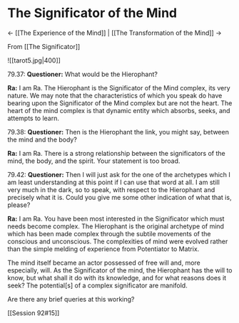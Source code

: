 # The Significator of the Mind
<- [[The Experience of the Mind]] | [[The Transformation of the Mind]] ->

From [[The Significator]]

![[tarot5.jpg|400]]

79.37: **Questioner:** What would be the Hierophant?

**Ra:** I am Ra. The Hierophant is the Significator of the Mind complex, its very nature. We may note that the characteristics of which you speak do have bearing upon the Significator of the Mind complex but are not the heart. The heart of the mind complex is that dynamic entity which absorbs, seeks, and attempts to learn.

79.38: **Questioner:** Then is the Hierophant the link, you might say, between the mind and the body?

**Ra:** I am Ra. There is a strong relationship between the significators of the mind, the body, and the spirit. Your statement is too broad.

79.42: **Questioner:** Then I will just ask for the one of the archetypes which I am least understanding at this point if I can use that word at all. I am still very much in the dark, so to speak, with respect to the Hierophant and precisely what it is. Could you give me some other indication of what that is, please?

**Ra:** I am Ra. You have been most interested in the Significator which must needs become complex. The Hierophant is the original archetype of mind which has been made complex through the subtile movements of the conscious and unconscious. The complexities of mind were evolved rather than the simple melding of experience from Potentiator to Matrix.  
  
The mind itself became an actor possessed of free will and, more especially, will. As the Significator of the mind, the Hierophant has the will to know, but what shall it do with its knowledge, and for what reasons does it seek? The potential[s] of a complex significator are manifold.  
  
Are there any brief queries at this working?

[[Session 92#15]]
